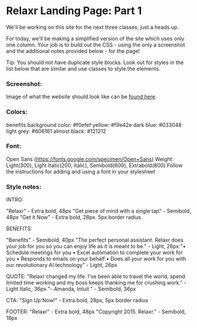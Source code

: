 Relaxr Landing Page: Part 1
==================

We'll be working on this site for the next three classes, just a heads up.

For today, we'll be making a simplified version of the site which uses only one column. Your job is to build out the CSS - using the only a screenshot and the additional notes provided below - for the page!

Tip: You should not have duplicate style blocks. Look out for styles in the list below that are similar and use classes to style the elements.

### Screenshot:

Image of what the website should look like can be [found here](https://www.dropbox.com/s/f51r59h2lkq0m28/relaxer-landing.png?dl=0).

### Colors:
benefits background color: #f0efef
yellow: #f9e42e
dark blue: #033048
light grey: #606161
almost black: #121212

### Font:
Open Sans (https://fonts.google.com/specimen/Open+Sans)
Weight: Light(300), Light Italic(200, italic), Semibold(600), Extrabold(800)
Follow the instructions for adding and using a font in your stylesheet

### Style notes:

INTRO:

"Relaxr" - Extra bold, 48px
"Get piece of mind with a single tap" - Semibold, 48px
"Get it Now" - Extra bold, 28px. 5px border radius

BENEFITS:

"Benefits" - Semibold, 40px
"The perfect personal assistant. Relaxr does your job for you so you can enjoy life as it is meant to be." - Light, 26px
"• Schedule meetings for you
• Excel automation to complete your work for you
• Responds to emails on your behalf
• Does all your work for you with our revolutionary AI technology" - Light, 26px

QUOTE: 
"Relaxr changed my life. I've been able to travel the world, spend limited time working and my boss keeps thanking me for crushing work." - Light Italic, 36px
"- Amanda, Intuit " - Semibold, 36px

CTA:
"Sign Up Now!" - Extra bold, 28px, 5px border radius

FOOTER:
"Relaxr" - Extra bold, 48px
"Copyright 2015. Relaxr." - Semibold, 18px